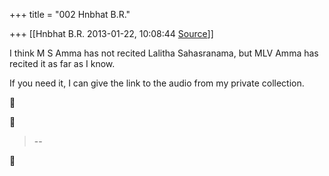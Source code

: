 +++
title = "002 Hnbhat B.R."

+++
[[Hnbhat B.R.	2013-01-22, 10:08:44 [Source](https://groups.google.com/g/samskrita/c/xCfWdMU-Vlw)]]



I think M S Amma has not recited Lalitha Sahasranama, but MLV Amma has recited it as far as I know.

  

If you need it, I can give the link to the audio from my private collection.

  

  

  

  

  
  





> --  



